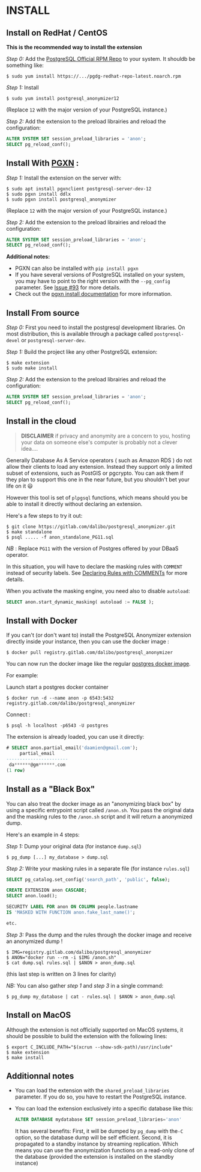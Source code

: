 INSTALL
===============================================================================

Install on RedHat / CentOS
------------------------------------------------------------------------------

**This is the recommended way to install the extension**


_Step 0:_ Add the [PostgreSQL Official RPM Repo] to your system. It shouldb be 
something like:

```console
$ sudo yum install https://.../pgdg-redhat-repo-latest.noarch.rpm
```

[PostgreSQL Official RPM Repo]: https://yum.postgresql.org/


_Step 1:_ Install 

```console
$ sudo yum install postgresql_anonymizer12
```

(Replace `12` with the major version of your PostgreSQL instance.)

_Step 2:_  Add the extension to the preload librairies and reload 
the configuration:

```sql
ALTER SYSTEM SET session_preload_libraries = 'anon';
SELECT pg_reload_conf();
```



Install With [PGXN](https://pgxn.org/) :
------------------------------------------------------------------------------


_Step 1:_  Install the extension on the server with:

```console
$ sudo apt install pgxnclient postgresql-server-dev-12 
$ sudo pgxn install ddlx
$ sudo pgxn install postgresql_anonymizer
```

(Replace `12` with the major version of your PostgreSQL instance.)

_Step 2:_  Add the extension to the preload librairies and reload 
the configuration:

```sql
ALTER SYSTEM SET session_preload_libraries = 'anon';
SELECT pg_reload_conf();
```

**Additional notes:**

* PGXN can also be installed with `pip install pgxn`
* If you have several versions of PostgreSQL installed on your system, 
  you may have to point to the right version with the `--pg_config` 
  parameter. See [Issue #93] for more details.
* Check out the [pgxn install documentation] for more information.

[pgxn install documentation]: https://github.com/pgxn/pgxnclient/blob/master/docs/usage.rst#pgxn-install
[Issue #93]: https://gitlab.com/dalibo/postgresql_anonymizer/issues/93


Install From source
------------------------------------------------------------------------------

_Step 0:_ First you need to install the postgresql development libraries. On most
distribution, this is available through a package called `postgresql-devel`
or `postgresql-server-dev`.

_Step 1:_  Build the project like any other PostgreSQL extension:
   
```console
$ make extension
$ sudo make install
```

_Step 2:_  Add the extension to the preload librairies and reload 
the configuration:

```sql
ALTER SYSTEM SET session_preload_libraries = 'anon';
SELECT pg_reload_conf();
``` 


Install in the cloud
------------------------------------------------------------------------------

> **DISCLAIMER** if privacy and anonymity are a concern to you, hosting your 
> data on someone else's computer is probably not a clever idea....

Generally Database As A Service operators ( such as Amazon RDS ) do not allow 
their clients to load any extension. Instead they support only a limited subset 
of extensions, such as PostGIS or pgcrypto. You can ask them if they plan to 
support this one in the near future, but you shouldn't bet your life on it 😃

However this tool is set of `plpgsql` functions, which means should you be able 
to install it directly without declaring an extension.

Here's a few steps to try it out:

```console
$ git clone https://gitlab.com/dalibo/postgresql_anonymizer.git
$ make standalone
$ psql ..... -f anon_standalone_PG11.sql
```

_NB_ : Replace `PG11` with the version of Postgres offered by your DBaaS operator.

In this situation, you will have to declare the masking rules with `COMMENT` instead 
of security labels. 
See [Declaring Rules with COMMENTs] for more details.

[Declaring Rules with COMMENTs]: declare_masking_rules.md#declaring-rules-with-comments 

When you activate the masking engine, you need also to disable `autoload`:

```sql
SELECT anon.start_dynamic_masking( autoload := FALSE );
```


Install with Docker
------------------------------------------------------------------------------

If you can't (or don't want to) install the PostgreSQL Anonymizer extension 
directly inside your instance, then you can use the docker image :

```console
$ docker pull registry.gitlab.com/dalibo/postgresql_anonymizer
```

You can now run the docker image like the regular [postgres docker image].

[postgres docker image]: https://hub.docker.com/_/postgres

For example:

Launch start a postgres docker container

```console
$ docker run -d --name anon -p 6543:5432 registry.gitlab.com/dalibo/postgresql_anonymizer
```

Connect :

```console
$ psql -h localhost -p6543 -U postgres
```

The extension is already loaded, you can use it directly:

```sql
# SELECT anon.partial_email('daamien@gmail.com');
     partial_email     
-----------------------
 da******@gm******.com
(1 row)
```

Install as a "Black Box"
------------------------------------------------------------------------------


You can also treat the docker image as an "anonymizing black box" by using a 
specific entrypoint script called `/anon.sh`. You pass the original data 
and the masking rules to the `/anon.sh` script and it will return a anonymized
dump.

Here's an example in 4 steps:

_Step 1:_  Dump your original data (for instance `dump.sql`)

```console
$ pg_dump [...] my_database > dump.sql
```

_Step 2:_  Write your masking rules in a separate file (for instance `rules.sql`)

```sql 
SELECT pg_catalog.set_config('search_path', 'public', false); 

CREATE EXTENSION anon CASCADE;
SELECT anon.load();

SECURITY LABEL FOR anon ON COLUMN people.lastname
IS 'MASKED WITH FUNCTION anon.fake_last_name()';

etc.
```

_Step 3:_  Pass the dump and the rules through the docker image and receive an 
anonymized dump !

```console
$ IMG=registry.gitlab.com/dalibo/postgresql_anonymizer
$ ANON="docker run --rm -i $IMG /anon.sh" 
$ cat dump.sql rules.sql | $ANON > anon_dump.sql
```

(this last step is written on 3 lines for clarity)

_NB:_ You can also gather _step 1_ and _step 3_ in a single command:

```console
$ pg_dump my_database | cat - rules.sql | $ANON > anon_dump.sql
```


Install on MacOS
------------------------------------------------------------------------------

Although the extension is not officially supported on MacOS systems, it should
be possible to build the extension with the following lines:

```console
$ export C_INCLUDE_PATH="$(xcrun --show-sdk-path)/usr/include" 
$ make extension
$ make install
```


Additionnal notes
------------------------------------------------------------------------------


* You can load the extension with the `shared_preload_libraries` parameter.
  If you do so, you have to restart the PostgreSQL instance.

* You can load the extension exclusively into a specific database like this: 
    ```sql
    ALTER DATABASE mydatabase SET session_preload_libraries='anon'
    ```
  It has several benefits:  First, it will be dumped by `pg_dump` with the`-C` 
  option, so the database dump will be self efficient. Second, it is propagated 
  to a standby instance by streaming replication. Which means you can use the 
  anonymization functions on a read-only clone of the database (provided the 
  extension is installed on the standby instance)
  
